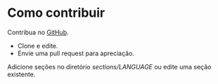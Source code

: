 # Como contribuir #

Contribua no [GitHub](https://github.com/binarysanity/phpthewrongway).

 * Clone e edite.
 * Envie uma pull request para apreciação.

Adicione seções no diretório _sections/LANGUAGE_ ou edite uma seção existente.
